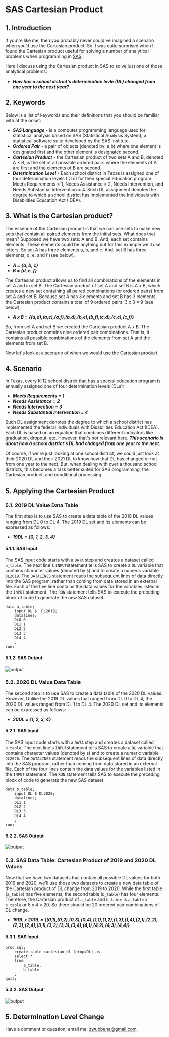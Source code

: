 # SAS Cartesian Product

## 1. Introduction

If you're like me, then you probably never could've imagined a scenario when you’d use the Cartesian product. So, I was quite surprised when I found the Cartesian product useful for solving a number of analytical problems when programming in [SAS](https://www.sas.com/en_us/home.html). 

Here I discuss using the Cartesian product in SAS to solve just one of those analytical problems:

-  ***How has a school district's determination levle (DL) changed from one year to the next year?***


## 2. Keywords

Below is a list of keywords and their definitions that you should be familiar with at the onset:
- ***SAS Language*** - is a computer programming language used for statistical analysis based on SAS (Statistical Analysis System), a statistical software suite developed by the SAS Institute.
- ***Ordered Pair*** - a pair of objects (denoted by: a,b) where one element is designated first and the other element is designated second. 
- ***Cartesian Product*** - the Cartesian product of two sets A and B, denoted A × B, is the set of all possible ordered pairs where the elements of A are first and the elements of B are second. 
- ***Determination Level*** - Each school district in Texas is assigned one of four determination levels (DLs) for their special education program: Meets Requirements = 1, Needs Assistance = 2, Needs Intervention, and Needs Substantial Intervention = 4. Such DL assignment denotes the degree to which a school district has implemented the Individuals with Disabilities Education Act (IDEA).

## 3. What is the Cartesian product?

The essence of the Cartesian product is that we can use sets to make new sets that contain all paired elements from the initial sets. What does that mean? Supposed we have two sets: A and B. And, each set contains elements. These elements could be anything but for this example we'll use letters. So set A has three elements a, b, and c. And, set B has three elements, d, e, and f (see below). 

- ***A = {a, b, c}***
- ***B = {d, e, f}***

The Cartesian product allows us to find all combinations of the elements in set A and in set B. The Cartesian product of set A and set B is A x B, which creates a new set containing all paired combinations (or ordered pairs) from set A and set B. Because set A has 3 elements and set B has 3 elements, the Cartesian product contains a total of 9 ordered pairs: 3 x 3 = 9 (see below).

- ***A x B = {(a,d),(a,e),(a,f),(b,d),(b,e),(b,f),(c,d),(c,e),(c,f)}***

So, from set A and set B we created the Cartesian product A x B. The Cartesian product contains nine ordered pair combinations. That is, it contains all possible combinations of the elements from set A and the elements from set B. 

Now let's look at a scenario of when we would use the Cartesian product.

## 4. Scenario

In Texas, every K-12 school district that has a special education program is annually assigned one of four determination levels (DLs): 

- ***Meets Requirements = 1***
- ***Needs Assistance = 2***
- ***Needs Intervention = 3***
- ***Needs Substantial Intervention = 4***

Such DL assignment denotes the degree to which a school district has implemented the federal Individuals with Disabilities Education Act (IDEA). Each DL is based on an equation that combines different indicators like graduation, dropout, etc. However, that's not relevant here. ***This scenario is about how a school district's DL had changed from one year to the next.*** 

Of course, if we're just looking at one school district, we could just look at their 2020 DL and their 2021 DL to know how that DL has changed or not from one year to the next. But, when dealing with over a thousand school districts, this becomes a task better suited for SAS programming, the Cartesian product, and conditional processing.

## 5. Applying the Cartesian Product

### 5.1. 2019 DL Value Data Table
The first step is to use SAS to create a data table of the 2019 DL values ranging from DL 0 to DL 4. The 2019 DL set and its elements can be expressed as follows:

- ***19DL = {0, 1, 2, 3, 4}***

#### 5.1.1. SAS Input
The SAS input code starts with a `DATA` step and creates a dataset called `a_table`. The next line's `INPUT`statement tells SAS to create a `DL` variable that contains character values (denoted by `$`) and to create a numeric variable `DL2019`. The `DATALINES` statement reads the subsequent lines of data directly into the SAS program, rather than coming from data stored in an external file. Each of the five line contains the data values for the variables listed in the `INPUT` statement. The `RUN` statement tells SAS to execute the preceding block of code to generate the new SAS dataset.
```
data a_table;
	input DL $  DL2019;
	datalines;
	DL0 0
	DL1 1
	DL2 2
	DL3 3
	DL4 4
	;
run;
```
#### 5.1.2. SAS Output
![output](https://github.com/zanewubbena/cartesian-product-sas/blob/09efc365e072e1e29a48ae608fc53b4c75b90b15/SAS-Output/DL19.png)

### 5.2. 2020 DL Value Data Table
The second step is to use SAS to create a data table of the 2020 DL values. However, Unlike the 2019 DL values that ranged from DL 0 to DL 4, the 2020 DL values ranged from DL 1 to DL 4. The 2020 DL set and its elements can be expressed as follows:

- ***20DL = {1, 2, 3, 4}***

#### 5.2.1. SAS Input
The SAS input code starts with a `DATA` step and creates a dataset called `b_table`. The next line's `INPUT`statement tells SAS to create a `DL` variable that contains character values (denoted by `$`) and to create a numeric variable `DL2020`. The `DATALINES` statement reads the subsequent lines of data directly into the SAS program, rather than coming from data stored in an external file. Each of the four lines contain the data values for the variables listed in the `INPUT` statement. The `RUN` statement tells SAS to execute the preceding block of code to generate the new SAS dataset.
```
data b_table;
	input DL $ DL2020;
	datalines;
	DL1 1
	DL2 2
	DL3 3
	DL4 4
	;
run;
```
#### 5.2.2. SAS Output
![output](https://github.com/zanewubbena/cartesian-product-sas/blob/09efc365e072e1e29a48ae608fc53b4c75b90b15/SAS-Output/DL20.png)

### 5.3. SAS Data Table: Cartesian Product of 2019 and 2020 DL Values
Now that we have two datasets that contain all possible DL values for both 2019 and 2020, we'll use those two datasets to create a new data table of the Cartesian product of DL change from 2019 to 2020. While the first table (`a_table`) has five elements, the second table (`b_table`) has four elements. Therefore, the Cartesian product of `a_table` and `b_table` is `a_table` x `b_table` or 5 x 4 = 20. So there should be 20 ordered pair combinations of DL change.

- ***19DL x 20DL = {(0,1),(0,2),(0,3),(0,4),(1,1),(1,2),(1,3),(1,4),(2,1),(2,2),(2,3),(2,4),(3,1),(3,2),(3,3),(3,4),(4,1),(4,2),(4,3),(4,4)}***

#### 5.3.1. SAS Input
```
proc sql;
	create table cartesian_dl (drop=DL) as
	select *
	from 
	    a_table, 
	    b_table
	;
quit;
```
#### 5.3.2. SAS Output`
![output](https://github.com/zanewubbena/cartesian-product-sas/blob/09efc365e072e1e29a48ae608fc53b4c75b90b15/SAS-Output/DL1920.png)

## 5. Determination Level Change

Have a comment or question, email me: zwubbena@gmail.com.
